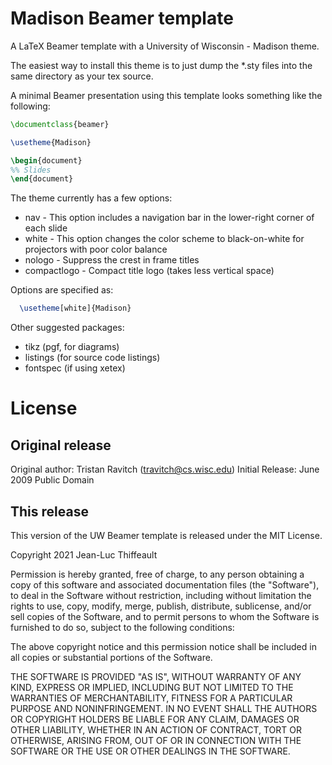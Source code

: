 # Madison Beamer template

A LaTeX Beamer template with a University of Wisconsin - Madison theme.

The easiest way to install this theme is to just dump the *.sty files
into the same directory as your tex source.

A minimal Beamer presentation using this template looks something like
the following:

```latex
\documentclass{beamer}

\usetheme{Madison}

\begin{document}
%% Slides
\end{document}
```

The theme currently has a few options:
  * nav          - This option includes a navigation bar in the
                   lower-right corner of each slide
  * white        - This option changes the color scheme to black-on-white
                   for projectors with poor color balance
  * nologo       - Suppress the crest in frame titles
  * compactlogo  - Compact title logo (takes less vertical space)

Options are specified as:
```latex
  \usetheme[white]{Madison}
```

Other suggested packages:
* tikz (pgf, for diagrams)
* listings (for source code listings)
* fontspec (if using xetex)

# License

## Original release

Original author: Tristan Ravitch (travitch@cs.wisc.edu)
Initial Release: June 2009
Public Domain

## This release

This version of the UW Beamer template is released under the MIT License.

Copyright 2021 Jean-Luc Thiffeault

Permission is hereby granted, free of charge, to any person obtaining
a copy of this software and associated documentation files (the
"Software"), to deal in the Software without restriction, including
without limitation the rights to use, copy, modify, merge, publish,
distribute, sublicense, and/or sell copies of the Software, and to
permit persons to whom the Software is furnished to do so, subject to
the following conditions:

The above copyright notice and this permission notice shall be
included in all copies or substantial portions of the Software.

THE SOFTWARE IS PROVIDED "AS IS", WITHOUT WARRANTY OF ANY KIND,
EXPRESS OR IMPLIED, INCLUDING BUT NOT LIMITED TO THE WARRANTIES OF
MERCHANTABILITY, FITNESS FOR A PARTICULAR PURPOSE AND
NONINFRINGEMENT. IN NO EVENT SHALL THE AUTHORS OR COPYRIGHT HOLDERS BE
LIABLE FOR ANY CLAIM, DAMAGES OR OTHER LIABILITY, WHETHER IN AN ACTION
OF CONTRACT, TORT OR OTHERWISE, ARISING FROM, OUT OF OR IN CONNECTION
WITH THE SOFTWARE OR THE USE OR OTHER DEALINGS IN THE SOFTWARE.
